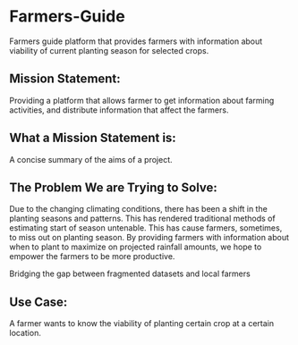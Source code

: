 # Farmers-Guide

Farmers guide platform that provides farmers with information about viability of current planting season for selected crops.

## Mission Statement:

Providing a platform that allows farmer to get information about farming activities, and distribute information that affect the farmers.

## What a Mission Statement is:

A concise summary of the aims of a project.

## The Problem We are Trying to Solve:

Due to the changing climating conditions, there has been a shift in the planting seasons and patterns. This has rendered traditional methods of estimating start of season untenable.
This has cause farmers, sometimes, to miss out on planting season. By providing farmers with information about when to plant to maximize on projected rainfall amounts,
we hope to empower the farmers to be more productive.

Bridging the gap between fragmented datasets and local farmers

## Use Case:

A farmer wants to know the viability of planting certain crop at a certain location.

